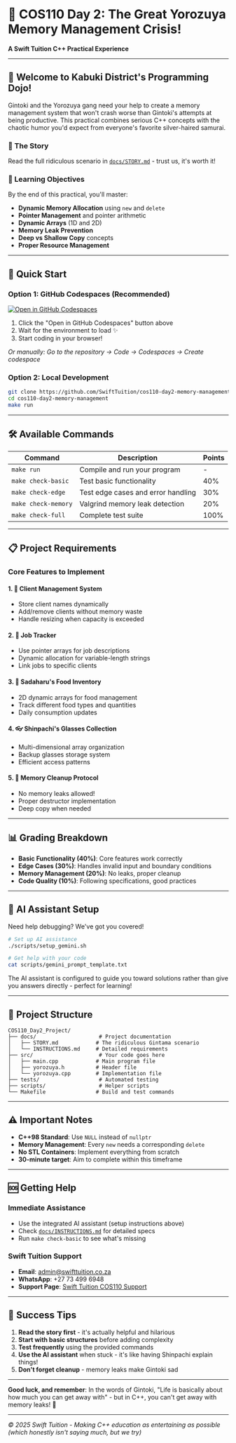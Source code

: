 # 🍭 COS110 Day 2: The Great Yorozuya Memory Management Crisis!

**A Swift Tuition C++ Practical Experience**

---

## 🎌 Welcome to Kabuki District's Programming Dojo!

Gintoki and the Yorozuya gang need your help to create a memory management system that won't crash worse than Gintoki's attempts at being productive. This practical combines serious C++ concepts with the chaotic humor you'd expect from everyone's favorite silver-haired samurai.

### 📖 The Story
Read the full ridiculous scenario in [`docs/STORY.md`](docs/STORY.md) - trust us, it's worth it!

### 🎯 Learning Objectives
By the end of this practical, you'll master:
- **Dynamic Memory Allocation** using `new` and `delete`
- **Pointer Management** and pointer arithmetic
- **Dynamic Arrays** (1D and 2D)
- **Memory Leak Prevention**
- **Deep vs Shallow Copy** concepts
- **Proper Resource Management**

---

## 🚀 Quick Start

### Option 1: GitHub Codespaces (Recommended)

[![Open in GitHub Codespaces](https://github.com/codespaces/badge.svg)](https://codespaces.new/SwiftTuition/cos110-day2-memory-management)

1. Click the "Open in GitHub Codespaces" button above
2. Wait for the environment to load ✨
3. Start coding in your browser!

*Or manually: Go to the repository → Code → Codespaces → Create codespace*

### Option 2: Local Development
```bash
git clone https://github.com/SwiftTuition/cos110-day2-memory-management.git
cd cos110-day2-memory-management
make run
```

---

## 🛠️ Available Commands

| Command | Description | Points |
|---------|-------------|---------|
| `make run` | Compile and run your program | - |
| `make check-basic` | Test basic functionality | 40% |
| `make check-edge` | Test edge cases and error handling | 30% |
| `make check-memory` | Valgrind memory leak detection | 20% |
| `make check-full` | Complete test suite | 100% |

---

## 📋 Project Requirements

### Core Features to Implement

#### 1. 📝 Client Management System
- Store client names dynamically
- Add/remove clients without memory waste
- Handle resizing when capacity is exceeded

#### 2. 💼 Job Tracker
- Use pointer arrays for job descriptions
- Dynamic allocation for variable-length strings
- Link jobs to specific clients

#### 3. 🍖 Sadaharu's Food Inventory
- 2D dynamic arrays for food management
- Track different food types and quantities
- Daily consumption updates

#### 4. 👓 Shinpachi's Glasses Collection
- Multi-dimensional array organization
- Backup glasses storage system
- Efficient access patterns

#### 5. 🧹 Memory Cleanup Protocol
- No memory leaks allowed!
- Proper destructor implementation
- Deep copy when needed

---

## 📊 Grading Breakdown

- **Basic Functionality (40%)**: Core features work correctly
- **Edge Cases (30%)**: Handles invalid input and boundary conditions
- **Memory Management (20%)**: No leaks, proper cleanup
- **Code Quality (10%)**: Following specifications, good practices

---

## 🤖 AI Assistant Setup

Need help debugging? We've got you covered!

```bash
# Set up AI assistance
./scripts/setup_gemini.sh

# Get help with your code
cat scripts/gemini_prompt_template.txt
```

The AI assistant is configured to guide you toward solutions rather than give you answers directly - perfect for learning!

---

## 📁 Project Structure

```
COS110_Day2_Project/
├── docs/                    # Project documentation
│   ├── STORY.md            # The ridiculous Gintama scenario
│   └── INSTRUCTIONS.md     # Detailed requirements
├── src/                     # Your code goes here
│   ├── main.cpp            # Main program file
│   ├── yorozuya.h          # Header file
│   └── yorozuya.cpp        # Implementation file
├── tests/                   # Automated testing
├── scripts/                 # Helper scripts
└── Makefile                # Build and test commands
```

---

## ⚠️ Important Notes

- **C++98 Standard**: Use `NULL` instead of `nullptr`
- **Memory Management**: Every `new` needs a corresponding `delete`
- **No STL Containers**: Implement everything from scratch
- **30-minute target**: Aim to complete within this timeframe

---

## 🆘 Getting Help

### Immediate Assistance
- Use the integrated AI assistant (setup instructions above)
- Check [`docs/INSTRUCTIONS.md`](docs/INSTRUCTIONS.md) for detailed specs
- Run `make check-basic` to see what's missing

### Swift Tuition Support
- **Email**: admin@swifttuition.co.za
- **WhatsApp**: +27 73 499 6948
- **Support Page**: [Swift Tuition COS110 Support](link-to-be-added)

---

## 🎯 Success Tips

1. **Read the story first** - it's actually helpful and hilarious
2. **Start with basic structures** before adding complexity
3. **Test frequently** using the provided commands
4. **Use the AI assistant** when stuck - it's like having Shinpachi explain things!
5. **Don't forget cleanup** - memory leaks make Gintoki sad

---

**Good luck, and remember**: In the words of Gintoki, "Life is basically about how much you can get away with" - but in C++, you can't get away with memory leaks! 🎌

---

*© 2025 Swift Tuition - Making C++ education as entertaining as possible (which honestly isn't saying much, but we try)*